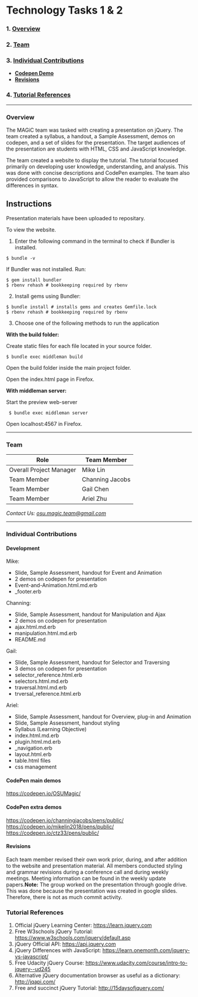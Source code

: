 # Technology Tasks 1 & 2

### 1. [Overview](#overview)
### 2. [Team](#team)
### 3. [Individual Contributions](#individual-contributions)
  * **[Codepen Demo](#codepen-demo)**
  * **[Revisions](#revisions)**
### 4. [Tutorial References](#tutorial-references)

***

### Overview
The MAGiC team was tasked with creating a presentation on jQuery. The team created a syllabus, a handout, a Sample Assessment, demos on codepen, and a set of slides for the presentation. The target audiences of the presentation are students with HTML, CSS and JavaScript knowledge.

The team created a website to display the tutorial. The tutorial focused primarily on developing user knowledge, understanding, and analysis. This was done with concise descriptions and CodePen examples. The team also provided comparisons to JavaScript to allow the reader to evaluate the differences in syntax.

## Instructions
Presentation materials have been uploaded to repositary.

To view the website.

1. Enter the following command in the terminal to check if Bundler is installed.

```
$ bundle -v
```
If Bundler was not installed. Run:

```
$ gem install bundler
$ rbenv rehash # bookkeeping required by rbenv
```

2. Install gems using Bundler:

```
$ bundle install # installs gems and creates Gemfile.lock
$ rbenv rehash # bookkeeping required by rbenv
```

3. Choose one of the following methods to run the application

**With the build folder:**

Create static files for each file located in your source folder.

  ```
  $ bundle exec middleman build
  ```

Open the build folder inside the main project folder.

Open the index.html page in Firefox.

**With middleman server:**

Start the preview web-server

  ```
   $ bundle exec middleman server
   ```

Open localhost:4567 in Firefox.

***

### Team
| Role|Team Member|
| ------------- |-------------|
| Overall Project Manager|Mike Lin|
| Team Member|Channing Jacobs|
| Team Member|Gail Chen|
| Team Member|Ariel Zhu|
*Contact Us: osu.magic.team@gmail.com*

***

### Individual Contributions
#### Development
Mike:
* Slide, Sample Assessment, handout for Event and Animation
* 2 demos on codepen for presentation
* Event-and-Animation.html.md.erb
* \_footer.erb

Channing:
* Slide, Sample Assessment, handout for Manipulation and Ajax
* 2 demos on codepen for presentation
* ajax.html.md.erb
* manipulation.html.md.erb
* README.md

Gail:
* Slide, Sample Assessment, handout for Selector and Traversing
* 3 demos on codepen for presentation
* selector_reference.html.erb
* selectors.html.md.erb
* traversal.html.md.erb
* trversal_reference.html.erb

Ariel:
* Slide, Sample Assessment, handout for Overview, plug-in and Animation
* Slide, Sample Assessment, handout styling
* Syllabus (Learning Objective)
* index.html.md.erb
* plugin.html.md.erb
* \_navigation.erb
* layout.html.erb
* table.html files
* css management

#### CodePen main demos
https://codepen.io/OSUMagic/
#### CodePen extra demos
https://codepen.io/channingjacobs/pens/public/
https://codepen.io/mikelin2018/pens/public/
https://codepen.io/ctz33/pens/public/

#### Revisions
Each team member revised their own work prior, during, and after addition to the website and presentation material. All members conducted styling and grammar revisions during a conference call and during weekly meetings. Meeting information can be found in the weekly update papers.**Note:** The group worked on the presentation through google drive. This was
done because the presentation was created in google slides. Therefore, there is not as much commit activity.

### Tutorial References
1. Official jQuery Learning Center: https://learn.jquery.com
2. Free W3schools jQuery Tutorial: https://www.w3schools.com/jquery/default.asp
3. jQuery Official API: https://api.jquery.com
4. jQuery Differences with JavaScript: https://learn.onemonth.com/jquery-vs-javascript/
5. Free Udacity jQuery Course:  https://www.udacity.com/course/intro-to-jquery--ud245
6. Alternative jQuery documentation browser as useful as a dictionary: http://jqapi.com/
7. Free and succinct jQuery Tutorial: http://15daysofjquery.com/

